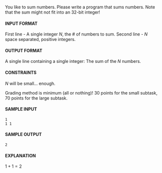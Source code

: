 You like to sum numbers. Please write a program that sums numbers.
Note that the sum might not fit into an 32-bit integer!

#### INPUT FORMAT

First line - A single integer $N$, the # of numbers to sum.
Second line - $N$ space separated, positive integers.

#### OUTPUT FORMAT

A single line containing a single integer: The sum of the $N$ numbers.

#### CONSTRAINTS

$N$ will be small... enough.

Grading method is minimum (all or nothing)!
30 points for the small subtask, 70 points for the large subtask.

#### SAMPLE INPUT
```text
1
1 1
```

#### SAMPLE OUTPUT
```text
2
```

#### EXPLANATION

$1 + 1 = 2$
